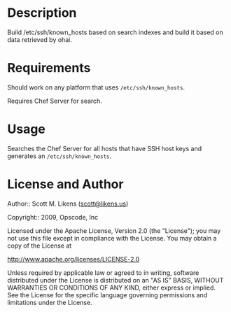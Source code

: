 Description
===========

Build /etc/ssh/known_hosts based on search indexes and build it based on data retrieved by ohai.

Requirements
============

Should work on any platform that uses `/etc/ssh/known_hosts`.

Requires Chef Server for search.

Usage
=====

Searches the Chef Server for all hosts that have SSH host keys and
generates an `/etc/ssh/known_hosts`.

License and Author
==================

Author:: Scott M. Likens (<scott@likens.us>)

Copyright:: 2009, Opscode, Inc

Licensed under the Apache License, Version 2.0 (the "License");
you may not use this file except in compliance with the License.
You may obtain a copy of the License at

http://www.apache.org/licenses/LICENSE-2.0

Unless required by applicable law or agreed to in writing, software
distributed under the License is distributed on an "AS IS" BASIS,
WITHOUT WARRANTIES OR CONDITIONS OF ANY KIND, either express or implied.
See the License for the specific language governing permissions and
limitations under the License.

